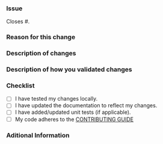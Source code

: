 ### Issue

Closes #<issue number here>.

### Reason for this change

<!--What is the bug or use case behind this change?-->

### Description of changes

<!--What code changes did you make? Have you made any important design decisions?-->

### Description of how you validated changes

<!--Have you added any unit tests and/or integration tests?-->

### Checklist
- [ ] I have tested my changes locally.
- [ ] I have updated the documentation to reflect my changes.
- [ ] I have added/updated unit tests (if applicable).
- [ ] My code adheres to the [CONTRIBUTING GUIDE](https://ua-smart-signage-platform.github.io/Documentation-Website/guidelines/)

### Aditional Information